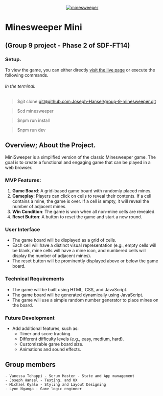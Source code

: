 <p align="center"><a href="https://group-9-minesweeper-project.vercel.app/" target="_blank"><img src="https://encrypted-tbn0.gstatic.com/images?q=tbn:ANd9GcRCwIdCYJnRmDUQnpDKNvY31bHNh_3NevoPjg&s" alt="minesweeper"></a></p>

# Minesweeper Mini

## (Group 9 project - Phase 2 of SDF-FT14)

### Setup.

To view the game, you can either directly [visit the live page](https://group-9-minesweeper-project.vercel.app/) or execute the following commands.

###### In the terminal:

   >$git clone [git@github.com:Joseph-Hansel/group-9-minesweeper.git](git@github.com:Joseph-Hansel/group-9-minesweeper.git)

   >$cd minesweeper

   >$npm run install

   >$npm run dev 


## Overview; About the Project.

MiniSweeper is a simplified version of the classic Minesweeper game. The goal is to create a functional and engaging game that can be played in a web browser.

### MVP Features:

1. **Game Board**: A grid-based game board with randomly placed mines.
2. **Gameplay**: Players can click on cells to reveal their contents. If a cell contains a mine, the game is over. If a cell is empty, it will reveal the number of adjacent mines.
3. **Win Condition**: The game is won when all non-mine cells are revealed.
4. **Reset Button**: A button to reset the game and start a new round.

### User Interface

- The game board will be displayed as a grid of cells.
- Each cell will have a distinct visual representation (e.g., empty cells will be blank, mine cells will have a mine icon, and numbered cells will display the number of adjacent mines).
- The reset button will be prominently displayed above or below the game board.

### Technical Requirements

- The game will be built using HTML, CSS, and JavaScript.
- The game board will be generated dynamically using JavaScript.
- The game will use a simple random number generator to place mines on the board.


### Future Development

- Add additional features, such as:
    - Timer and score tracking.
    - Different difficulty levels (e.g., easy, medium, hard).
    - Customizable game board size.
    - Animations and sound effects.
    
## Group members

    - Vanessa Tchappi - Scrum Master - State and App management
    - Joseph Hansel - Testing, and UX
    - Michael Kyalo - Styling and Layout Designing
    - Lyon Nganga - Game logic engineer